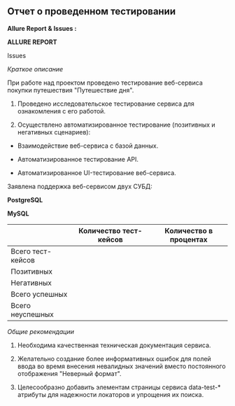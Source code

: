 ## Отчет о проведенном тестировании

**Allure Report & Issues :**

**ALLURE REPORT**

Issues

*Краткое описание*

При работе над проектом проведено тестирование веб-сервиса покупки путешествия "Путешествие дня".

1. Проведено исследовательское тестирование сервиса для ознакомления с его работой.

2. Осуществлено автоматизированное тестирование (позитивных и негативных сценариев):

* Взаимодействие веб-сервиса с базой данных.

* Автоматизированное тестирование API.

* Автоматизированное UI-тестирование веб-сервиса.

Заявлена поддержка веб-сервисом двух СУБД:

**PostgreSQL**

**MySQL**

|                   | Количество тест-кейсов | Количество	в процентах |
|------------------ | ------------------ |-------------------|
| Всего тест-кейсов |                    |                   | 
|    Позитивных     |       		          |             |
|    Негативных	    |                   | 	           |
|   Всего успешных  |       		          |             |
|  Всего неуспешных	|                  | 	           | 

*Общие рекомендации*

1. Необходима качественная техническая документация сервиса.

2. Желательно создание более информативных ошибок для полей ввода во время внесения невалидных значений вместо постоянного отображения "Неверный формат".

3. Целесообразно добавить элементам страницы сервиса data-test-* атрибуты для надежности локаторов и упрощения их поиска.